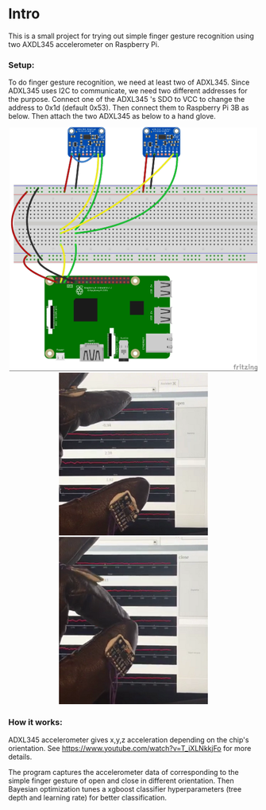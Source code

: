 # Intro
This is a small project for trying out simple finger gesture recognition using two AXDL345 accelerometer on Raspberry Pi.

### Setup:
To do finger gesture recognition, we need at least two of ADXL345. Since  ADXL345 uses I2C to communicate, we need two different addresses for the purpose. Connect one of the ADXL345 's SDO to VCC to change the address to 0x1d (default 0x53). Then connect them to Raspberry Pi 3B as below. Then attach the two ADXL345 as below to a hand glove.

<center><img alt="node" src="images/fritzing ADXL345.jpg" width="500"/></center>

<center><img alt="node" src="images/ADXL result open.png" width="300"/></center>

<center><img alt="node" src="images/ADXL result close.png" width="300"/></center>

### How it works:

ADXL345 accelerometer gives x,y,z acceleration depending on the chip's orientation. See https://www.youtube.com/watch?v=T_iXLNkkjFo for more details.

The program captures the accelerometer data of corresponding to the simple finger gesture of open and close in different orientation. Then Bayesian optimization tunes a xgboost classifier hyperparameters (tree depth and learning rate) for better classification.

